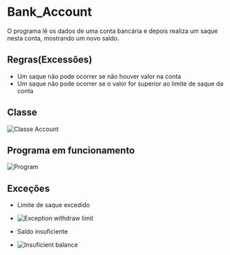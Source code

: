 # Bank_Account
O programa lê  os dados de uma conta bancária e depois realiza um saque nesta conta, mostrando um novo saldo.
## Regras(Excessões)
- Um saque não pode ocorrer se não houver valor na conta
- Um saque não pode ocorrer se o valor for superior ao limite de saque da conta

## Classe
![Classe Account](https://user-images.githubusercontent.com/86566715/145237967-1e152a6a-e34b-4e55-8778-61c06f335de5.PNG)

## Programa em funcionamento

![Program](https://user-images.githubusercontent.com/86566715/145240695-41287105-8f49-426a-b656-424b9a16fadd.PNG)
## Exceções
- Limite de saque excedido

- ![Exception withdraw limit](https://user-images.githubusercontent.com/86566715/145240348-db71be2f-633e-42c9-a0b1-e1dfb7e817c3.PNG)

- Saldo insuficiente

- ![Insuficient balance](https://user-images.githubusercontent.com/86566715/145240943-05eb7f2f-2288-4451-a8df-f19c30ae8529.PNG)
